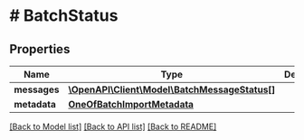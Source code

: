 # # BatchStatus

## Properties

Name | Type | Description | Notes
------------ | ------------- | ------------- | -------------
**messages** | [**\OpenAPI\Client\Model\BatchMessageStatus[]**](BatchMessageStatus.md) |  | [optional]
**metadata** | [**OneOfBatchImportMetadata**](OneOfBatchImportMetadata.md) |  | [optional]

[[Back to Model list]](../../README.md#models) [[Back to API list]](../../README.md#endpoints) [[Back to README]](../../README.md)
